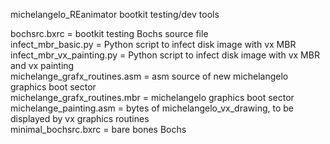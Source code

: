 michelangelo_REanimator bootkit testing/dev tools  
  
bochsrc.bxrc = bootkit testing Bochs source file   
infect_mbr_basic.py = Python script to infect disk image with vx MBR   
infect_mbr_vx_painting.py = Python script to infect disk image with vx MBR and vx painting  
michelange_grafx_routines.asm = asm source of new michelangelo graphics boot sector  
michelange_grafx_routines.mbr = michelangelo graphics boot sector  
michelange_painting.asm = bytes of michelangelo_vx_drawing, to be displayed by vx graphics routines   
minimal_bochsrc.bxrc = bare bones Bochs   
